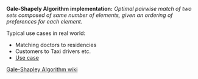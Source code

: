 **Gale-Shapely Algorithm implementation:** 
_Optimal pairwise match of two sets composed of same number of elements, given an ordering of preferences for each element._

Typical use cases in real world:
* Matching doctors to residencies 
* Customers to Taxi drivers etc.
* [Use case](https://en.wikipedia.org/wiki/Stable_marriage_problem)

[Gale-Shapley Algorithm wiki](https://en.wikipedia.org/wiki/Gale%E2%80%93Shapley_algorithm)

